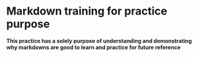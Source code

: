# Markdown training for practice purpose
**This practice has a solely purpose of understanding and demonstrating why markdowns are good to learn and practice for future reference**